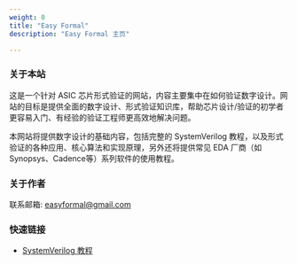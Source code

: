```yaml
---
weight: 0
title: "Easy Formal"
description: "Easy Formal 主页"

---
```


### 关于本站

这是一个针对 ASIC 芯片形式验证的网站，内容主要集中在如何验证数字设计。网站的目标是提供全面的数字设计、形式验证知识库，帮助芯片设计/验证的初学者更容易入门、有经验的验证工程师更高效地解决问题。

本网站将提供数字设计的基础内容，包括完整的 SystemVerilog 教程，以及形式验证的各种应用、核心算法和实现原理，另外还将提供常见 EDA 厂商（如 Synopsys、Cadence等）系列软件的使用教程。

### 关于作者

联系邮箱: easyformal@gmail.com


### 快速链接

* [SystemVerilog 教程](systemverilog/)